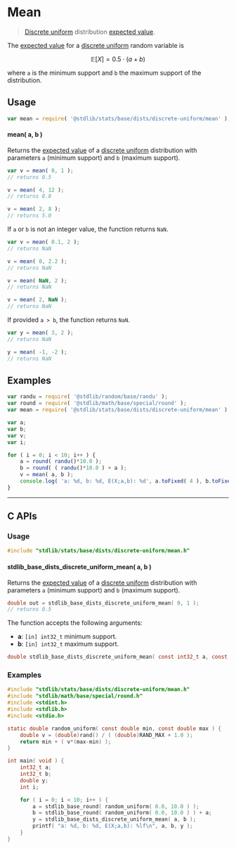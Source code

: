 <!--

@license Apache-2.0

Copyright (c) 2018 The Stdlib Authors.

Licensed under the Apache License, Version 2.0 (the "License");
you may not use this file except in compliance with the License.
You may obtain a copy of the License at

   http://www.apache.org/licenses/LICENSE-2.0

Unless required by applicable law or agreed to in writing, software
distributed under the License is distributed on an "AS IS" BASIS,
WITHOUT WARRANTIES OR CONDITIONS OF ANY KIND, either express or implied.
See the License for the specific language governing permissions and
limitations under the License.

-->

# Mean

> [Discrete uniform][discrete-uniform-distribution] distribution [expected value][expected-value].

<!-- Section to include introductory text. Make sure to keep an empty line after the intro `section` element and another before the `/section` close. -->

<section class="intro">

The [expected value][expected-value] for a [discrete uniform][discrete-uniform-distribution] random variable is

<!-- <equation class="equation" label="eq:discrete_uniform_expectation" align="center" raw="\mathbb{E}\left[ X \right] = 0.5 \cdot ( a + b )" alt="Expected value for a discrete uniform distribution."> -->

```math
\mathbb{E}\left[ X \right] = 0.5 \cdot ( a + b )
```

<!-- <div class="equation" align="center" data-raw-text="\mathbb{E}\left[ X \right] = 0.5 \cdot ( a + b )" data-equation="eq:discrete_uniform_expectation">
    <img src="https://cdn.jsdelivr.net/gh/stdlib-js/stdlib@591cf9d5c3a0cd3c1ceec961e5c49d73a68374cb/lib/node_modules/@stdlib/stats/base/dists/discrete-uniform/mean/docs/img/equation_discrete_uniform_expectation.svg" alt="Expected value for a discrete uniform distribution.">
    <br>
</div> -->

<!-- </equation> -->

where `a` is the minimum support and `b` the maximum support of the distribution.

</section>

<!-- /.intro -->

<!-- Package usage documentation. -->

<section class="usage">

## Usage

```javascript
var mean = require( '@stdlib/stats/base/dists/discrete-uniform/mean' );
```

#### mean( a, b )

Returns the [expected value][expected-value] of a [discrete uniform][discrete-uniform-distribution] distribution with parameters `a` (minimum support) and `b` (maximum support).

```javascript
var v = mean( 0, 1 );
// returns 0.5

v = mean( 4, 12 );
// returns 8.0

v = mean( 2, 8 );
// returns 5.0
```

If `a` or `b` is not an integer value, the function returns `NaN`.

```javascript
var v = mean( 0.1, 2 );
// returns NaN

v = mean( 0, 2.2 );
// returns NaN

v = mean( NaN, 2 );
// returns NaN

v = mean( 2, NaN );
// returns NaN
```

If provided `a > b`, the function returns `NaN`.

```javascript
var y = mean( 3, 2 );
// returns NaN

y = mean( -1, -2 );
// returns NaN
```

</section>

<!-- /.usage -->

<!-- Package usage notes. Make sure to keep an empty line after the `section` element and another before the `/section` close. -->

<section class="notes">

</section>

<!-- /.notes -->

<!-- Package usage examples. -->

<section class="examples">

## Examples

<!-- eslint no-undef: "error" -->

```javascript
var randu = require( '@stdlib/random/base/randu' );
var round = require( '@stdlib/math/base/special/round' );
var mean = require( '@stdlib/stats/base/dists/discrete-uniform/mean' );

var a;
var b;
var v;
var i;

for ( i = 0; i < 10; i++ ) {
    a = round( randu()*10.0 );
    b = round( ( randu()*10.0 ) + a );
    v = mean( a, b );
    console.log( 'a: %d, b: %d, E(X;a,b): %d', a.toFixed( 4 ), b.toFixed( 4 ), v.toFixed( 4 ) );
}
```

</section>

<!-- /.examples -->

<!-- C interface documentation. -->

* * *

<section class="c">

## C APIs

<!-- Section to include introductory text. Make sure to keep an empty line after the intro `section` element and another before the `/section` close. -->

<section class="intro">

</section>

<!-- /.intro -->

<!-- C usage documentation. -->

<section class="usage">

### Usage

```c
#include "stdlib/stats/base/dists/discrete-uniform/mean.h"
```

#### stdlib_base_dists_discrete_uniform_mean( a, b )

Returns the [expected value][expected-value] of a [discrete uniform][discrete-uniform-distribution] distribution with parameters `a` (minimum support) and `b` (maximum support).

```c
double out = stdlib_base_dists_discrete_uniform_mean( 0, 1 );
// returns 0.5
```

The function accepts the following arguments:

-   **a**: `[in] int32_t` minimum support.
-   **b**: `[in] int32_t` maximum support.

```c
double stdlib_base_dists_discrete_uniform_mean( const int32_t a, const int32_t b );
```

</section>

<!-- /.usage -->

<!-- C API usage notes. Make sure to keep an empty line after the `section` element and another before the `/section` close. -->

<section class="notes">

</section>

<!-- /.notes -->

<!-- C API usage examples. -->

<section class="examples">

### Examples

```c
#include "stdlib/stats/base/dists/discrete-uniform/mean.h"
#include "stdlib/math/base/special/round.h"
#include <stdint.h>
#include <stdlib.h>
#include <stdio.h>

static double random_uniform( const double min, const double max ) {
    double v = (double)rand() / ( (double)RAND_MAX + 1.0 );
    return min + ( v*(max-min) );
}

int main( void ) {
    int32_t a;
    int32_t b;
    double y;
    int i;

    for ( i = 0; i < 10; i++ ) {
        a = stdlib_base_round( random_uniform( 0.0, 10.0 ) );
        b = stdlib_base_round( random_uniform( 0.0, 10.0 ) ) + a;
        y = stdlib_base_dists_discrete_uniform_mean( a, b );
        printf( "a: %d, b: %d, E(X;a,b): %lf\n", a, b, y );
    }
}
```

</section>

<!-- /.examples -->

</section>

<!-- /.c -->

<!-- Section to include cited references. If references are included, add a horizontal rule *before* the section. Make sure to keep an empty line after the `section` element and another before the `/section` close. -->

<section class="references">

</section>

<!-- /.references -->

<!-- Section for related `stdlib` packages. Do not manually edit this section, as it is automatically populated. -->

<section class="related">

</section>

<!-- /.related -->

<!-- Section for all links. Make sure to keep an empty line after the `section` element and another before the `/section` close. -->

<section class="links">

[discrete-uniform-distribution]: https://en.wikipedia.org/wiki/Discrete_uniform_distribution

[expected-value]: https://en.wikipedia.org/wiki/Expected_value

</section>

<!-- /.links -->
